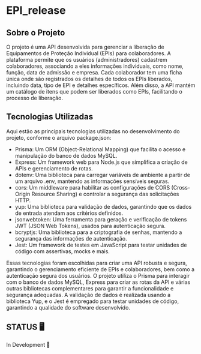 # EPI_release

## Sobre o Projeto
O projeto é uma API desenvolvida para gerenciar a liberação de Equipamentos de Proteção Individual (EPIs) para colaboradores. A plataforma permite que os usuários (administradores) cadastrem colaboradores, associando a eles informações individuais, como nome, função, data de admissão e empresa. Cada colaborador tem uma ficha única onde são registrados os detalhes de todos os EPIs liberados, incluindo data, tipo de EPI e detalhes específicos. Além disso, a API mantém um catálogo de itens que podem ser liberados como EPIs, facilitando o processo de liberação.

## Tecnologias Utilizadas
Aqui estão as principais tecnologias utilizadas no desenvolvimento do projeto, conforme o arquivo package.json:
<ul>
<li>Prisma: Um ORM (Object-Relational Mapping) que facilita o acesso e manipulação do banco de dados MySQL.</li>
<li>Express: Um framework web para Node.js que simplifica a criação de APIs e gerenciamento de rotas.</li>
<li>dotenv: Uma biblioteca para carregar variáveis de ambiente a partir de um arquivo .env, mantendo as informações sensíveis seguras.</li>
<li>cors: Um middleware para habilitar as configurações de CORS (Cross-Origin Resource Sharing) e controlar a segurança das solicitações HTTP.</li>
<li>yup: Uma biblioteca para validação de dados, garantindo que os dados de entrada atendam aos critérios definidos.</li>
<li>jsonwebtoken: Uma ferramenta para geração e verificação de tokens JWT (JSON Web Tokens), usados para autenticação segura.</li>
<li>bcryptjs: Uma biblioteca para a criptografia de senhas, mantendo a segurança das informações de autenticação.</li>
<li>Jest: Um framework de testes em JavaScript para testar unidades de código com assertivas, mocks e mais.</li>
</ul>

<p>Essas tecnologias foram escolhidas para criar uma API robusta e segura, garantindo o gerenciamento eficiente de EPIs e colaboradores, bem como a autenticação segura dos usuários. O projeto utiliza o Prisma para interagir com o banco de dados MySQL, Express para criar as rotas da API e várias outras bibliotecas complementares para garantir a funcionalidade e segurança adequadas. A validação de dados é realizada usando a biblioteca Yup, e o Jest é empregado para testar unidades de código, garantindo a qualidade do software desenvolvido.</p>

## STATUS 🖥️
 In Development  🚀
